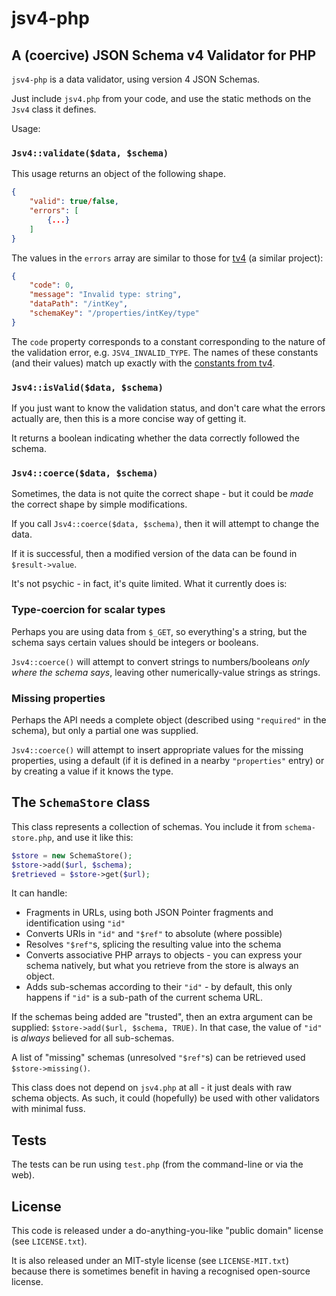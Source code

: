 # jsv4-php

## A (coercive) JSON Schema v4 Validator for PHP

`jsv4-php` is a data validator, using version 4 JSON Schemas.

Just include `jsv4.php` from your code, and use the static methods on the `Jsv4` class it defines.

Usage:

### `Jsv4::validate($data, $schema)`

This usage returns an object of the following shape.
```json
{
    "valid": true/false,
    "errors": [
        {...}
    ]
}
```

The values in the `errors` array are similar to those for [tv4](https://github.com/geraintluff/tv4) (a similar project):

```json
{
    "code": 0,
    "message": "Invalid type: string",
    "dataPath": "/intKey",
    "schemaKey": "/properties/intKey/type"
}
```

The `code` property corresponds to a constant corresponding to the nature of the validation error, e.g. `JSV4_INVALID_TYPE`.  The names of these constants (and their values) match up exactly with the [constants from tv4](https://github.com/geraintluff/tv4/blob/master/source/api.js).

### `Jsv4::isValid($data, $schema)`

If you just want to know the validation status, and don't care what the errors actually are, then this is a more concise way of getting it.

It returns a boolean indicating whether the data correctly followed the schema.

### `Jsv4::coerce($data, $schema)`

Sometimes, the data is not quite the correct shape - but it could be *made* the correct shape by simple modifications.

If you call `Jsv4::coerce($data, $schema)`, then it will attempt to change the data.

If it is successful, then a modified version of the data can be found in `$result->value`.

It's not psychic - in fact, it's quite limited.  What it currently does is:

### Type-coercion for scalar types

Perhaps you are using data from `$_GET`, so everything's a string, but the schema says certain values should be integers or booleans.

`Jsv4::coerce()` will attempt to convert strings to numbers/booleans *only where the schema says*, leaving other numerically-value strings as strings.

### Missing properties

Perhaps the API needs a complete object (described using `"required"` in the schema), but only a partial one was supplied.

`Jsv4::coerce()` will attempt to insert appropriate values for the missing properties, using a default (if it is defined in a nearby `"properties"` entry) or by creating a value if it knows the type.

## The `SchemaStore` class

This class represents a collection of schemas.  You include it from `schema-store.php`, and use it like this:
```php
$store = new SchemaStore();
$store->add($url, $schema);
$retrieved = $store->get($url);
```

It can handle:

* Fragments in URLs, using both JSON Pointer fragments and identification using `"id"`
* Converts URIs in `"id"` and `"$ref"` to absolute (where possible)
* Resolves `"$ref"`s, splicing the resulting value into the schema
* Converts associative PHP arrays to objects - you can express your schema natively, but what you retrieve from the store is always an object.
* Adds sub-schemas according to their `"id"` - by default, this only happens if `"id"` is a sub-path of the current schema URL.

If the schemas being added are "trusted", then an extra argument can be supplied: `$store->add($url, $schema, TRUE)`.  In that case, the value of `"id"` is *always* believed for all sub-schemas.

A list of "missing" schemas (unresolved `"$ref"`s) can be retrieved used `$store->missing()`.

This class does not depend on `jsv4.php` at all - it just deals with raw schema objects.  As such, it could (hopefully) be used with other validators with minimal fuss.

## Tests

The tests can be run using `test.php` (from the command-line or via the web).

## License

This code is released under a do-anything-you-like "public domain" license (see `LICENSE.txt`).

It is also released under an MIT-style license (see `LICENSE-MIT.txt`) because there is sometimes benefit in having a recognised open-source license.